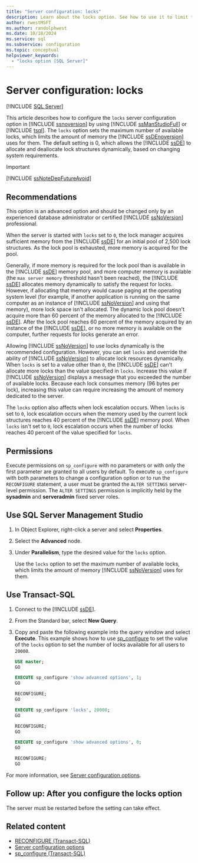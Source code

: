 ```yaml
---
title: "Server configuration: locks"
description: Learn about the locks option. See how to use it to limit the amount of memory that the SQL Server Database Engine uses for locks.
author: rwestMSFT
ms.author: randolphwest
ms.date: 10/18/2024
ms.service: sql
ms.subservice: configuration
ms.topic: conceptual
helpviewer_keywords:
  - "locks option [SQL Server]"
---
```

# Server configuration: locks

[!INCLUDE [SQL Server](../../includes/applies-to-version/sqlserver.md)]

This article describes how to configure the `locks` server configuration option in [!INCLUDE [ssnoversion](../../includes/ssnoversion-md.md)] by using [!INCLUDE [ssManStudioFull](../../includes/ssmanstudiofull-md.md)] or [!INCLUDE [tsql](../../includes/tsql-md.md)]. The `locks` option sets the maximum number of available locks, which limits the amount of memory the [!INCLUDE [ssDEnoversion](../../includes/ssdenoversion-md.md)] uses for them. The default setting is 0, which allows the [!INCLUDE [ssDE](../../includes/ssde-md.md)] to allocate and deallocate lock structures dynamically, based on changing system requirements.

> [!IMPORTANT]  
> [!INCLUDE [ssNoteDepFutureAvoid](../../includes/ssnotedepfutureavoid-md.md)]

## Recommendations

This option is an advanced option and should be changed only by an experienced database administrator or certified [!INCLUDE [ssNoVersion](../../includes/ssnoversion-md.md)] professional.

When the server is started with `locks` set to `0`, the lock manager acquires sufficient memory from the [!INCLUDE [ssDE](../../includes/ssde-md.md)] for an initial pool of 2,500 lock structures. As the lock pool is exhausted, more memory is acquired for the pool.

Generally, if more memory is required for the lock pool than is available in the [!INCLUDE [ssDE](../../includes/ssde-md.md)] memory pool, and more computer memory is available (the `max server memory` threshold hasn't been reached), the [!INCLUDE [ssDE](../../includes/ssde-md.md)] allocates memory dynamically to satisfy the request for locks. However, if allocating that memory would cause paging at the operating system level (for example, if another application is running on the same computer as an instance of [!INCLUDE [ssNoVersion](../../includes/ssnoversion-md.md)] and using that memory), more lock space isn't allocated. The dynamic lock pool doesn't acquire more than 60 percent of the memory allocated to the [!INCLUDE [ssDE](../../includes/ssde-md.md)]. After the lock pool reaches 60 percent of the memory acquired by an instance of the [!INCLUDE [ssDE](../../includes/ssde-md.md)], or no more memory is available on the computer, further requests for locks generate an error.

Allowing [!INCLUDE [ssNoVersion](../../includes/ssnoversion-md.md)] to use locks dynamically is the recommended configuration. However, you can set `locks` and override the ability of [!INCLUDE [ssNoVersion](../../includes/ssnoversion-md.md)] to allocate lock resources dynamically. When `locks` is set to a value other than `0`, the [!INCLUDE [ssDE](../../includes/ssde-md.md)] can't allocate more locks than the value specified in `locks`. Increase this value if [!INCLUDE [ssNoVersion](../../includes/ssnoversion-md.md)] displays a message that you exceeded the number of available locks. Because each lock consumes memory (96 bytes per lock), increasing this value can require increasing the amount of memory dedicated to the server.

The `locks` option also affects when lock escalation occurs. When `locks` is set to `0`, lock escalation occurs when the memory used by the current lock structures reaches 40 percent of the [!INCLUDE [ssDE](../../includes/ssde-md.md)] memory pool. When `locks` isn't set to `0`, lock escalation occurs when the number of locks reaches 40 percent of the value specified for `locks`.

## Permissions

Execute permissions on `sp_configure` with no parameters or with only the first parameter are granted to all users by default. To execute `sp_configure` with both parameters to change a configuration option or to run the `RECONFIGURE` statement, a user must be granted the `ALTER SETTINGS` server-level permission. The `ALTER SETTINGS` permission is implicitly held by the **sysadmin** and **serveradmin** fixed server roles.

<a id="SSMSProcedure"></a>

## Use SQL Server Management Studio

1. In Object Explorer, right-click a server and select **Properties**.

1. Select the **Advanced** node.

1. Under **Parallelism**, type the desired value for the `locks` option.

   Use the `locks` option to set the maximum number of available locks, which limits the amount of memory [!INCLUDE [ssNoVersion](../../includes/ssnoversion-md.md)] uses for them.

<a id="TsqlProcedure"></a>

## Use Transact-SQL

1. Connect to the [!INCLUDE [ssDE](../../includes/ssde-md.md)].

1. From the Standard bar, select **New Query**.

1. Copy and paste the following example into the query window and select **Execute**. This example shows how to use [sp_configure](../../relational-databases/system-stored-procedures/sp-configure-transact-sql.md) to set the value of the `locks` option to set the number of locks available for all users to `20000`.

   ```sql
   USE master;
   GO

   EXECUTE sp_configure 'show advanced options', 1;
   GO

   RECONFIGURE;
   GO

   EXECUTE sp_configure 'locks', 20000;
   GO

   RECONFIGURE;
   GO

   EXECUTE sp_configure 'show advanced options', 0;
   GO

   RECONFIGURE;
   GO
   ```

For more information, see [Server configuration options](server-configuration-options-sql-server.md).

<a id="FollowUp"></a>

## Follow up: After you configure the locks option

The server must be restarted before the setting can take effect.

## Related content

- [RECONFIGURE (Transact-SQL)](../../t-sql/language-elements/reconfigure-transact-sql.md)
- [Server configuration options](server-configuration-options-sql-server.md)
- [sp_configure (Transact-SQL)](../../relational-databases/system-stored-procedures/sp-configure-transact-sql.md)
